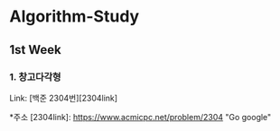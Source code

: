 # Algorithm-Study
## 1st Week
### 1. 창고다각형
Link: [백준 2304번][2304link]



*주소
[2304link]: https://www.acmicpc.net/problem/2304 "Go google"
